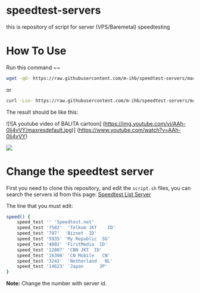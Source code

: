 # speedtest-servers
this is repository of script for server (VPS/Baremetal) speedtesting

# How To Use

Run this command ~~

```bash
wget -qO- https://raw.githubusercontent.com/m-ihb/speedtest-servers/master/script.sh | bash
```

or

```bash
curl -Lso- https://raw.githubusercontent.com/m-ihb/speedtest-servers/master/script.sh | bash
```

The result should be like this:

![![A youtube video of BALITA cartoon]
(https://img.youtube.com/vi/AAh-0Ij4vVY/maxresdefault.jpg)]
(https://www.youtube.com/watch?v=AAh-0Ij4vVY)



![](https://cdn-blinux.s3-id-jkt-1.kilatstorage.id/post/leon/result-speed.png)

# Change the speedtest server

First you need to clone this repository, and edit the `script.sh` files, you can search the servers id from this page: [Speedtest List Server](https://williamyaps.github.io/wlmjavascript/servercli.html)

The line that you must edit:

```bash
speed() {
    speed_test '' 'Speedtest.net'
    speed_test '7582'  'Telkom JKT    ID'
    speed_test '797'  'Biznet  ID'
    speed_test '5935' 'My Republic  SG'
    speed_test '4802' 'FirstMedia  ID'
    speed_test '12807' 'CBN JKT  ID'
    speed_test '16398' 'CN Mobile   CN'
    speed_test '3242'  'Netherland   NL'
    speed_test '14623' 'Japan      JP'
}
```

**Note:** Change the number with server id.



